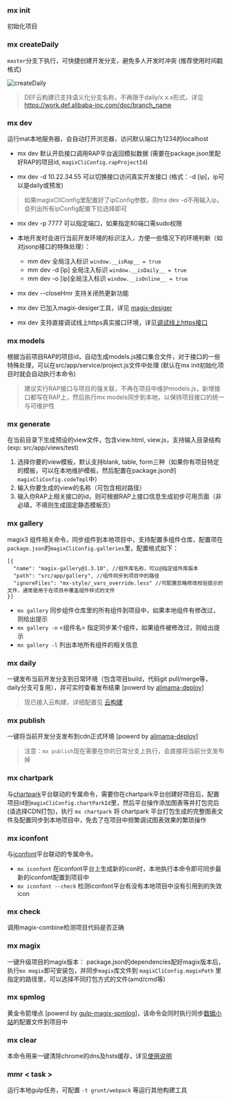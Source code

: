 


### mx init 

初始化项目

### mx createDaily

`master`分支下执行，可快捷创建开发分支，避免多人开发时冲突 (推荐使用时间戳格式)

![createDaily](https://img.alicdn.com/tfs/TB1SqXAQrvpK1RjSZPiXXbmwXXa-1094-252.jpg)

> DEF云构建已支持语义化分支名称，不再限于daily/x.x.x形式，详见 https://work.def.alibaba-inc.com/doc/branch_name


### mx dev

运行mat本地服务器，会自动打开浏览器，访问默认端口为1234的localhost

  * mx dev 默认开启接口调用RAP平台返回模拟数据 (需要在package.json里配好RAP的项目id, `magixCliConfig.rapProjectId`)
  
  * mx dev -d 10.22.34.55 可以切换接口访问真实开发接口 (格式：-d [ip]，ip可以是daily或预发)

  > 如果magixCliConfig里配置好了ipConfig参数，则mx dev -d不用输入ip，会列出所有ipConfig配置下拉选择即可

  * mx dev -p 7777 可以指定端口，如果指定80端口需sudo权限

  * 本地开发时会进行当前开发环境的标识注入，方便一些情况下的环境判断（如对jsonp接口的特殊处理）：
    - mm dev 全局注入标识 `window.__isRap__ = true`
    - mm dev -d [ip] 全局注入标识 `window.__isDaily__ = true`
    - mm dev -o [ip]全局注入标识 `window.__isOnline__ = true`

  * mx dev --closeHmr 支持关闭热更新功能

  * mx dev 已加入magix-desiger工具，详见 [magix-desiger](http://gitlab.alibaba-inc.com/thx/magix-desiger)

  * mx dev 支持直接调试线上https真实接口环境，详见[调试线上https接口](/devOnline)


### mx models

根据当前项目RAP的项目id，自动生成models.js接口集合文件，对于接口的一些特殊处理，可以在src/app/service/project.js文件中处理 (默认在mx init初始化项目时就会自动执行本命令)

  > 建议实行RAP接口与项目的强关联，不再在项目中维护models.js，新增接口都写在RAP上，然后执行mx models同步到本地，以保持项目接口的统一与可维护性


### mx generate

在当前目录下生成预设的view文件，包含view.html, view.js，支持输入目录结构(exp: src/app/views/test)

  1. 选择你要的view模板，默认支持blank, table, form三种（如果你有项目特定的模板，可以在本地维护模板，然后配置在package.json的`magixCliConfig.codeTmpl`中）
  2. 输入你要生成的view的名称（可包含相对路径）
  3. 输入你RAP上相关接口的id，则可根据RAP上接口信息生成初步可用页面（非必填，不填则生成固定静态模板页）

### mx gallery

magix3 组件相关命令，同步组件到本地项目中，支持配置多组件仓库，配置项在`package.json`的`magixCliConfig.galleries`里，配置格式如下：

    [{
      "name": "magix-gallery@1.3.10", //组件库名称，可以@指定组件库版本
      "path": "src/app/gallery", //组件同步到项目中的路径
      "ignoreFiles": "mx-style/_vars_override.less" //可配置忽略修改校验提示的文件，通常是用于在项目中覆盖组件样式的文件
    }]

  * `mx gallery` 同步组件仓库里的所有组件到项目中，如果本地组件有修改过，则给出提示
  * `mx gallery -n` <组件名> 指定同步某个组件，如果组件被修改过，则给出提示
  * `mx gallery -l` 列出本地所有组件的相关信息

### mx daily

一键发布当前开发分支到日常环境（包含项目build，代码git pull/merge等，daily分支可复用），并可实时查看发布结果 [powerd by [alimama-deploy](http://gitlab.alibaba-inc.com/thx/alimama-deploy)]

> 现已接入云构建，详细配置见 [云构建](/cloudBuild)


### mx publish

一键将当前开发分支发布到cdn正式环境 [powerd by [alimama-deploy](http://gitlab.alibaba-inc.com/thx/alimama-deploy)]

> 注意：`mx publish`现在需要在你的日常分支上执行，会直接将当前分支发布掉


### mx chartpark

与[chartpark](https://chartpark.alibaba-inc.com)平台联动的专属命令，需要你在chartpark平台创建好项目后，配置项目id到`magixCliConfig.chartParkId`里，然后平台操作添加图表等并打包完后(请选择CDN打包)，执行 `mx chartpark` 将 chartpark 平台打包生成的完整图表文件及配置同步到本地项目中，免去了在项目中频繁调试图表效果的繁琐操作

### mx iconfont

与[iconfont](https://www.iconfont.cn)平台联动的专属命令。
* `mx iconfont` 在iconfont平台上生成新的icon时，本地执行本命令即可同步最新的iconfont配置到项目中
* `mx iconfont --check` 检测iconfont平台有没有本地项目中没有引用到的失效icon
 
### mx check

调用magix-combine检测项目代码是否正确

### mx magix

一键升级项目的magix版本： package.json的dependencies配好magix版本后，执行`mx magix`即可安装包，并同步`magix`库文件到 `magixCliConfig.magixPath` 里指定的路径里，可以选择不同打包方式的文件(amd/cmd等)


### mx spmlog

黄金令箭埋点 [powerd by [gulp-magix-spmlog](https://www.npmjs.com/package/gulp-magix-spmlog)]，该命令会同时执行同步[数据小站](https://data.alimama.net/)的配置文件到项目中

### mx clear

本命令用来一键清除chrome的dns及hsts缓存，详见[使用说明](clearDnsHsts)

### mmr < task >

运行本地gulp任务，可配置 `-t grunt/webpack` 等运行其他构建工具



